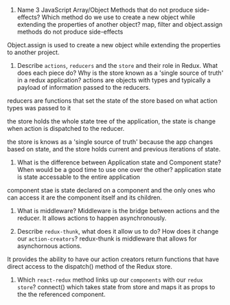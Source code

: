 1.  Name 3 JavaScript Array/Object Methods that do not produce side-effects? Which method do we use to create a new object while extending the properties of another object?
map, filter and object.assign methods do not produce side-effects

Object.assign is used to create a new object while extending the properties to another project.

1.  Describe `actions`, `reducers` and the `store` and their role in Redux. What does each piece do? Why is the store known as a 'single source of truth' in a redux application?
actions are objects with types and typically a payload of information passed to the reducers.

reducers are functions that set the state of the store based on what action types was passed to it

the store holds the whole state tree of the application, the state is change when  action is dispatched to the reducer.

the store is knows as a 'single source of truth' because the app changes based on state, and the store holds current and previous iterations of state.

1.  What is the difference between Application state and Component state? When would be a good time to use one over the other?
application state is state accessable to the entire application

component stae is state declared on a component and the only ones who can access it are the component itself and its children.

1.  What is middleware?
Middleware is the bridge between actions and the reducer. It allows actions to happen asynchronously.

1.  Describe `redux-thunk`, what does it allow us to do? How does it change our `action-creators`?
redux-thunk is middleware that allows for asynchornous actions.

It provides the ability to have our action creators return functions that have direct access to the dispatch() method of the Redux store. 


1.  Which `react-redux` method links up our `components` with our `redux store`?
connect() which takes state from store and maps it as props to the the referenced component.
